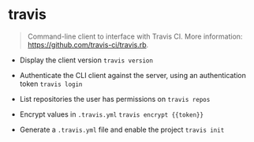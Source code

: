 # travis
> Command-line client to interface with Travis CI.
> More information: <https://github.com/travis-ci/travis.rb>.

- Display the client version
`travis version`

- Authenticate the CLI client against the server, using an authentication token
`travis login`

- List repositories the user has permissions on
`travis repos`

- Encrypt values in `.travis.yml`
`travis encrypt {{token}}`

- Generate a `.travis.yml` file and enable the project
`travis init`
